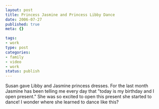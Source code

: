```yaml
--- 
layout: post
title: Princess Jasmine and Princess Libby Dance
date: 2006-07-27
published: true
meta: {}

tags: 
- work
type: post
categories: 
- family
- video
- work
status: publish
---
```

Susan gave Libby and Jasmine princess dresses. For the last month Jasmine has been telling me every day that "today is my birthday and I open present." She was so excited to open this present she started to dance! I wonder where she learned to dance like this?<br />
